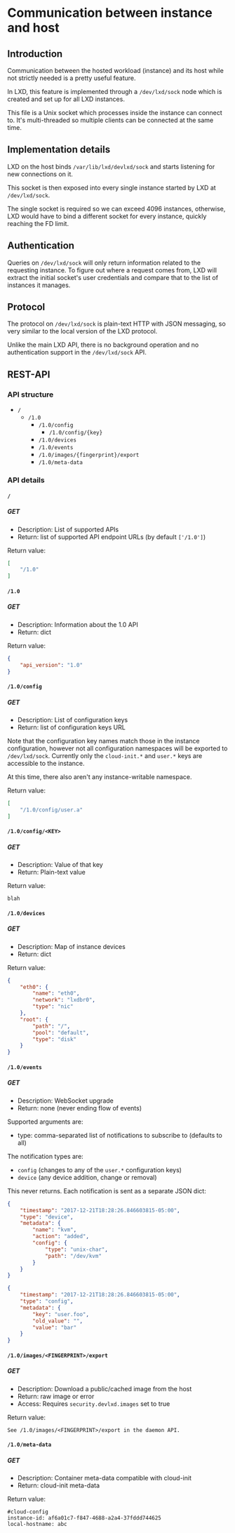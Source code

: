 # Communication between instance and host
## Introduction
Communication between the hosted workload (instance) and its host while
not strictly needed is a pretty useful feature.

In LXD, this feature is implemented through a `/dev/lxd/sock` node which is
created and set up for all LXD instances.

This file is a Unix socket which processes inside the instance can
connect to. It's multi-threaded so multiple clients can be connected at the
same time.

## Implementation details
LXD on the host binds `/var/lib/lxd/devlxd/sock` and starts listening for new
connections on it.

This socket is then exposed into every single instance started by
LXD at `/dev/lxd/sock`.

The single socket is required so we can exceed 4096 instances, otherwise,
LXD would have to bind a different socket for every instance, quickly
reaching the FD limit.

## Authentication
Queries on `/dev/lxd/sock` will only return information related to the
requesting instance. To figure out where a request comes from, LXD will
extract the initial socket's user credentials and compare that to the list of
instances it manages.

## Protocol
The protocol on `/dev/lxd/sock` is plain-text HTTP with JSON messaging, so very
similar to the local version of the LXD protocol.

Unlike the main LXD API, there is no background operation and no
authentication support in the `/dev/lxd/sock` API.

## REST-API
### API structure
 * `/`
   * `/1.0`
     * `/1.0/config`
       * `/1.0/config/{key}`
     * `/1.0/devices`
     * `/1.0/events`
     * `/1.0/images/{fingerprint}/export`
     * `/1.0/meta-data`

### API details
#### `/`
##### GET
 * Description: List of supported APIs
 * Return: list of supported API endpoint URLs (by default `['/1.0']`)

Return value:

```json
[
    "/1.0"
]
```
#### `/1.0`
##### GET
 * Description: Information about the 1.0 API
 * Return: dict

Return value:

```json
{
    "api_version": "1.0"
}
```
#### `/1.0/config`
##### GET
 * Description: List of configuration keys
 * Return: list of configuration keys URL

Note that the configuration key names match those in the instance
configuration, however not all configuration namespaces will be exported to
`/dev/lxd/sock`.
Currently only the `cloud-init.*` and `user.*` keys are accessible to the instance.

At this time, there also aren't any instance-writable namespace.

Return value:

```json
[
    "/1.0/config/user.a"
]
```

#### `/1.0/config/<KEY>`
##### GET
 * Description: Value of that key
 * Return: Plain-text value

Return value:

    blah

#### `/1.0/devices`
##### GET
 * Description: Map of instance devices
 * Return: dict

Return value:

```json
{
    "eth0": {
        "name": "eth0",
        "network": "lxdbr0",
        "type": "nic"
    },
    "root": {
        "path": "/",
        "pool": "default",
        "type": "disk"
    }
}
```

#### `/1.0/events`
##### GET
 * Description: WebSocket upgrade
 * Return: none (never ending flow of events)

Supported arguments are:

 * type: comma-separated list of notifications to subscribe to (defaults to all)

The notification types are:

 * `config` (changes to any of the `user.*` configuration keys)
 * `device` (any device addition, change or removal)

This never returns. Each notification is sent as a separate JSON dict:

```json
{
    "timestamp": "2017-12-21T18:28:26.846603815-05:00",
    "type": "device",
    "metadata": {
        "name": "kvm",
        "action": "added",
        "config": {
            "type": "unix-char",
            "path": "/dev/kvm"
        }
    }
}
```

```json
{
    "timestamp": "2017-12-21T18:28:26.846603815-05:00",
    "type": "config",
    "metadata": {
        "key": "user.foo",
        "old_value": "",
        "value": "bar"
    }
}
```

#### `/1.0/images/<FINGERPRINT>/export`
##### GET
 * Description: Download a public/cached image from the host
 * Return: raw image or error
 * Access: Requires `security.devlxd.images` set to true

Return value:

    See /1.0/images/<FINGERPRINT>/export in the daemon API.


#### `/1.0/meta-data`
##### GET
 * Description: Container meta-data compatible with cloud-init
 * Return: cloud-init meta-data

Return value:

    #cloud-config
    instance-id: af6a01c7-f847-4688-a2a4-37fddd744625
    local-hostname: abc
